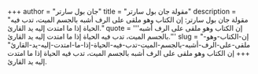+++
author = "جان بول سارتر"
title = "مقولة جان بول سارتر"
description = "مقولة جان بول سارتر: إن الكتاب وهو ملقى على الرف أشبه بالجسم الميت، تدب فيه الحياة إذا ما امتدت إليه يد القارئ."
quote = '''إن الكتاب وهو ملقى على الرف أشبه بالجسم الميت، تدب فيه الحياة إذا ما امتدت إليه يد القارئ.'''
slug = "إن-الكتاب-وهو-ملقى-على-الرف-أشبه-بالجسم-الميت-تدب-فيه-الحياة-إذا-ما-امتدت-إليه-يد-القارئ"
+++
إن الكتاب وهو ملقى على الرف أشبه بالجسم الميت، تدب فيه الحياة إذا ما امتدت إليه يد القارئ.
